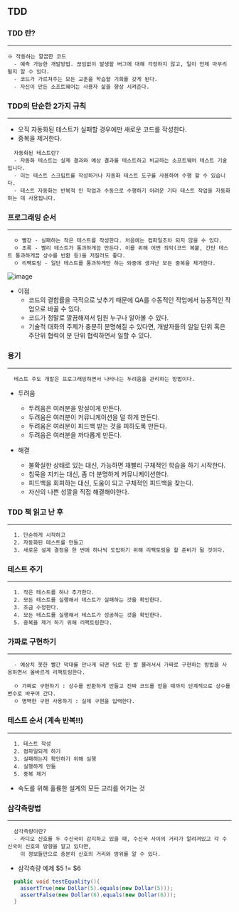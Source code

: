 ## TDD

### TDD 란?
-----
```
※ 작동하는 깔끔한 코드
  - 예측 가능한 개발방법. 끊임없이 발생할 버그에 대해 걱정하지 않고, 일이 언제 마무리될지 알 수 있다.
  - 코드가 가르쳐주는 모든 교훈을 학습할 기회를 갖게 된다.
  - 자신이 만든 소프트웨어는 사용자 삶을 향상 시켜준다.
```

### TDD의 단순한 2가지 규칙
---
  + 오직 자동화된 테스트가 실패할 경우에만 새로운 코드를 작성한다.
  + 중복을 제거한다.
  ```
    자동화된 테스트란?
    - 자동화 테스트는 실제 결과와 예상 결과를 테스트하고 비교하는 소프트웨어 테스트 기술입니다. 
    - 이는 테스트 스크립트를 작성하거나 자동화 테스트 도구를 사용하여 수행 할 수 있습니다. 
    - 테스트 자동화는 반복적 인 작업과 수동으로 수행하기 어려운 기타 테스트 작업을 자동화하는 데 사용됩니다.
  ```
  
### 프로그래밍 순서
---
```
  ㅇ 빨강 - 실패하는 작은 테스트를 작성한다. 처음에는 컴파일조차 되지 않을 수 있다.
  ㅇ 초록 - 빨리 테스트가 통과하게끔 만든다. 이를 위해 어떤 죄악(코드 복붙, 간단 테스트 통과하게끔 상수를 반환 등)을 저질러도 좋다.
  ㅇ 리팩토링 - 일단 테스트를 통과하게만 하는 와중에 생겨난 모든 중복을 제거한다.
```

![image](https://user-images.githubusercontent.com/76584547/124599170-5230de00-dea0-11eb-82ed-e89686cef9a0.png)

+ 이점
  + 코드의 결함률을 극적으로 낮추기 때문에 QA를 수동적인 작업에서 능동적인 작업으로 바꿀 수 있다.
  + 코드가 정말로 깔끔해져서 팀원 누구나 알아볼 수 있다.
  + 기술적 대화의 주제가 충분히 분명해질 수 있다면, 개발자들의 일일 단위 혹은 주단위 협력이 분 단위 협력하면서 일할 수 있다.

### 용기
---
```
  테스트 주도 개발은 프로그래밍하면서 나타나는 두려움을 관리하는 방법이다.
```
+ 두려움
  + 두려움은 여러분을 망설이게 만든다.
  + 두려움은 여러분이 커뮤니케이션을 덜 하게 만든다.
  + 두려움은 여러분이 피드백 받는 것을 피하도록 만든다.
  + 두려움은 여러분을 까다롭게 만든다.

+ 해결
  + 불확실한 상태로 있는 대신, 가능하면 재빨리 구체적인 학습을 하기 시작한다.
  + 침묵을 지키는 대신, 좀 더 분명하게 커뮤니케이션한다.
  + 피드백을 회피하는 대신, 도움이 되고 구체적인 피드백을 찾는다.
  + 자신의 나쁜 성깔을 직접 해결해야한다.   


### TDD 책 읽고 난 후
----
```
  1. 단순하게 시작하고
  2. 자동화된 테스트를 만들고
  3. 새로운 설계 결정을 한 번에 하나씩 도입하기 위해 리팩토링을 할 준비가 될 것이다.
```

### 테스트 주기
----
```
  1. 작은 테스트를 하나 추가한다.
  2. 모든 테스트를 실행해서 테스트가 실패하는 것을 확인한다.
  3. 조금 수정한다.
  4. 모든 테스트를 실행해서 테스트가 성공하는 것을 확인한다.
  5. 중복을 제거 하기 위해 리팩토링한다.
```

### 가짜로 구현하기
---
```
  - 예상치 못한 빨간 막대를 만나게 되면 뒤로 한 발 물러서서 가짜로 구현하는 방법을 사용하면서 올바르게 리팩토링한다.
  
  ㅇ 가짜로 구현하기 : 상수를 반환하게 만들고 진짜 코드를 얻을 때까지 단계적으로 상수를 변수로 바꾸어 간다.
  ㅇ 명백한 구현 사용하기 : 실제 구현을 입력한다.
```

### 테스트 순서 (계속 반복!!)
---
```
  1. 테스트 작성
  2. 컴파일되게 하기
  3. 실패하는지 확인하기 위해 실행
  4. 실행하게 만듦
  5. 중복 제거
```
+ 속도를 위해 훌륭한 설계의 모든 교리를 어기는 것

### 삼각측량법
---
```
  삼각측량이란?
  - 라디오 신호를 두 수신국이 감지하고 있을 때, 수신국 사이의 거리가 알려져있고 각 수신국이 신호의 방향을 알고 있다면,
    이 정보들만으로 충분히 신호의 거리와 방위를 알 수 있다.
```

  + 삼각측량 예제 $5 != $6
  ```java
    public void testEquality(){
      assertTrue(new Dollar(5).equals(new Dollar(5)));
      assertFalse(new Dollar(6).equals(new Dollar(6)));
    }
  ```

